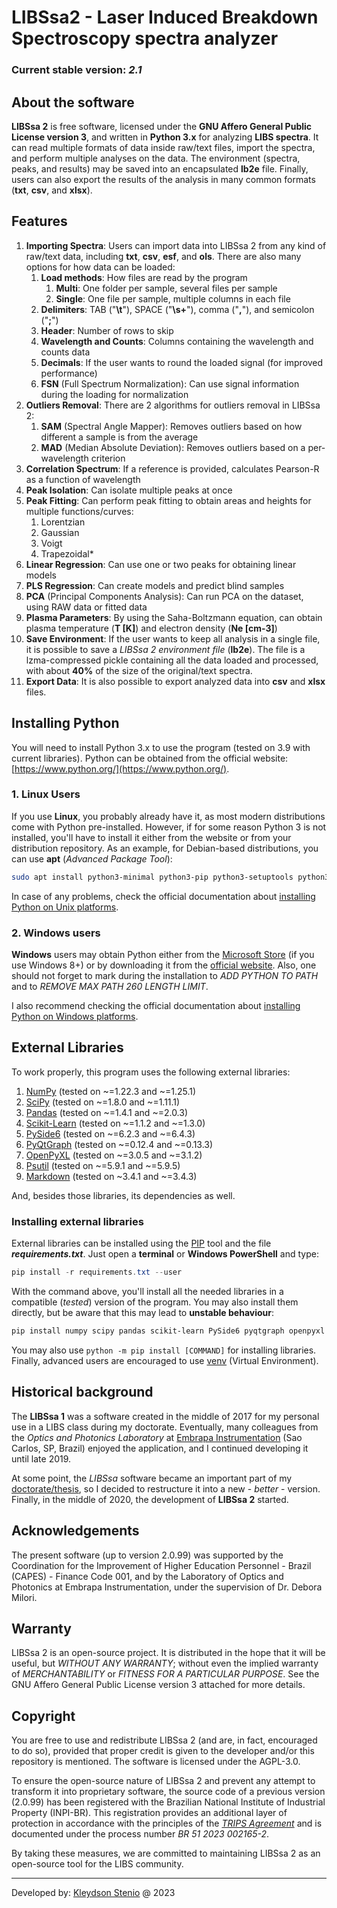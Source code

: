 # LIBSsa2 - Laser Induced Breakdown Spectroscopy spectra analyzer

### Current stable version: _2.1_

## About the software

**LIBSsa 2** is free software, licensed under the **GNU Affero General Public License version 3**, 
and written in **Python 3.x** for analyzing **LIBS spectra**. It can read multiple formats of data inside raw/text files,
import the spectra, and perform multiple analyses on the data. The environment (spectra, peaks, and results) may be saved into an encapsulated **lb2e** file.
Finally, users can also export the results of the analysis in many common formats (**txt**, **csv**, and **xlsx**).

## Features

1. **Importing Spectra**: Users can import data into LIBSsa 2 from any kind of raw/text data, including **txt**, **csv**, **esf**, and **ols**.
There are also many options for how data can be loaded:
   1. **Load methods**: How files are read by the program
      1. **Multi**: One folder per sample, several files per sample
      2. **Single**: One file per sample, multiple columns in each file
   2. **Delimiters**: TAB ("**\t**"), SPACE ("**\s+**"), comma ("**,**"), and semicolon ("**;**")
   3. **Header**: Number of rows to skip
   4. **Wavelength and Counts**: Columns containing the wavelength and counts data
   5. **Decimals**: If the user wants to round the loaded signal (for improved performance)
   6. **FSN** (Full Spectrum Normalization): Can use signal information during the loading for normalization
2. **Outliers Removal**: There are 2 algorithms for outliers removal in LIBSsa 2:
   1. **SAM** (Spectral Angle Mapper): Removes outliers based on how different a sample is from the average
   2. **MAD** (Median Absolute Deviation): Removes outliers based on a per-wavelength criterion
3. **Correlation Spectrum**: If a reference is provided, calculates Pearson-R as a function of wavelength
4. **Peak Isolation**: Can isolate multiple peaks at once
5. **Peak Fitting**: Can perform peak fitting to obtain areas and heights for multiple functions/curves:
   1. Lorentzian
   2. Gaussian
   3. Voigt
   4. Trapezoidal*
6. **Linear Regression**: Can use one or two peaks for obtaining linear models
7. **PLS Regression**: Can create models and predict blind samples
8. **PCA** (Principal Components Analysis): Can run PCA on the dataset, using RAW data or fitted data
9. **Plasma Parameters**: By using the Saha-Boltzmann equation, can obtain plasma temperature (**T [K]**) and electron density (**Ne [cm-3]**)
10. **Save Environment**: If the user wants to keep all analysis in a single file, it is possible to save a _LIBSsa 2 environment file_ (**lb2e**).
The file is a lzma-compressed pickle containing all the data loaded and processed, with about **40%** of the size of the original/text spectra.
11. **Export Data**: It is also possible to export analyzed data into **csv** and **xlsx** files.

## Installing Python

You will need to install Python 3.x to use the program (tested on 3.9 with current libraries).
Python can be obtained from the official website: [https://www.python.org/](https://www.python.org/).

### 1. Linux Users

If you use **Linux**, you probably already have it, as most modern distributions come with Python pre-installed.
However, if for some reason Python 3 is not installed, you'll have to install it either from the website or from your distribution repository.
As an example, for Debian-based distributions, you can use **apt** (_Advanced Package Tool_):

```bash
sudo apt install python3-minimal python3-pip python3-setuptools python3-wheel build-essential
```

In case of any problems, check the official documentation about [installing Python on
Unix platforms](https://docs.python.org/3/using/unix.html).

### 2. Windows users

**Windows** users may obtain Python either from the [Microsoft Store](https://apps.microsoft.com/store/detail/python-39/9P7QFQMJRFP7)
(if you use Windows 8+) or by downloading it from the [official website](https://www.python.org).
Also, one should not forget to mark during the installation to *ADD PYTHON TO PATH* and
to _REMOVE MAX PATH 260 LENGTH LIMIT_.

I also recommend checking the official documentation about [installing Python on
Windows platforms](https://docs.python.org/3/using/windows.html).

## External Libraries

To work properly, this program uses the following external libraries:

1. [NumPy](https://numpy.org/) (tested on ~=1.22.3 and ~=1.25.1)
2. [SciPy](https://scipy.org/) (tested on ~=1.8.0 and ~=1.11.1)
3. [Pandas](https://pandas.pydata.org/) (tested on ~=1.4.1 and ~=2.0.3)
4. [Scikit-Learn](https://scikit-learn.org/stable/) (tested on ~=1.1.2 and ~=1.3.0)
5. [PySide6](https://wiki.qt.io/Qt_for_Python) (tested on ~=6.2.3 and ~=6.4.3)
6. [PyQtGraph](https://pyqtgraph.readthedocs.io/en/latest/index.html) (tested on ~=0.12.4 and ~=0.13.3)
7. [OpenPyXL](https://openpyxl.readthedocs.io/en/stable/) (tested on ~=3.0.5 and ~=3.1.2)
8. [Psutil](https://github.com/giampaolo/psutil) (tested on ~=5.9.1 and ~=5.9.5)
9. [Markdown](https://python-markdown.github.io/) (tested on ~3.4.1 and ~=3.4.3)

And, besides those libraries, its dependencies as well.

### Installing external libraries

External libraries can be installed using the [PIP](https://docs.python.org/3/installing/index.html)
tool and the file _**requirements.txt**_. Just open a **terminal** or **Windows PowerShell**
and type:

```powershell
pip install -r requirements.txt --user
```

With the command above, you'll install all the needed libraries in a compatible (_tested_)
version of the program. You may also install them directly, but be aware that this may lead
to **unstable behaviour**:

```powershell
pip install numpy scipy pandas scikit-learn PySide6 pyqtgraph openpyxl psutil markdown --user
```

You may also use `python -m pip install [COMMAND]` for installing libraries. Finally,
advanced users are encouraged to use [venv](https://docs.python.org/3/library/venv.html)
(Virtual Environment).

## Historical background

The **LIBSsa 1** was a software created in the middle of 2017 for my personal use in a LIBS class during my doctorate.
Eventually, many colleagues from the _Optics and Photonics Laboratory_ at [Embrapa Instrumentation](https://www.embrapa.br/en/instrumentacao)
(Sao Carlos, SP, Brazil) enjoyed the application, and I continued developing it until late 2019.

At some point, the _LIBSsa_ software became an important part of my [doctorate/thesis](https://repositorio.ufscar.br/handle/ufscar/18072),
so I decided to restructure it into a new - _better_ - version. Finally, in the middle of 2020,
the development of **LIBSsa 2** started.

## Acknowledgements

The present software (up to version 2.0.99) was supported by the Coordination for the Improvement 
of Higher Education Personnel - Brazil (CAPES) - Finance Code 001, and by the Laboratory of Optics and Photonics 
at Embrapa Instrumentation, under the supervision of Dr. Debora Milori.

## Warranty

LIBSsa 2 is an open-source project. It is distributed in the hope that it will be
useful, but *WITHOUT ANY WARRANTY*; without even the implied warranty of *MERCHANTABILITY*
or *FITNESS FOR A PARTICULAR PURPOSE*. See the GNU Affero General Public License
version 3 attached for more details.

## Copyright

You are free to use and redistribute LIBSsa 2 (and are, in fact, encouraged to do so), provided that 
proper credit is given to the developer and/or this repository is mentioned. The software is licensed under the AGPL-3.0.

To ensure the open-source nature of LIBSsa 2 and prevent any attempt to transform it into proprietary software, the source code
of a previous version (2.0.99) has been registered with the Brazilian National Institute of Industrial Property (INPI-BR). 
This registration provides an additional layer of protection in accordance with the principles of the 
*[TRIPS Agreement]([url](https://www.wto.org/english/tratop_e/trips_e/intel2_e.htm))* and is documented under the process number *BR 51 2023 002165-2*.

By taking these measures, we are committed to maintaining LIBSsa 2 as an open-source tool for the LIBS community.

---

Developed by: [Kleydson Stenio](mailto:kleydson.stenio@gmail.com?Subject=LIBSsa_QUESTIONS) @ 2023
